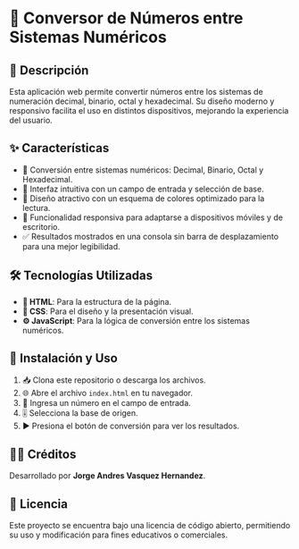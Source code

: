 # 🔢 Conversor de Números entre Sistemas Numéricos

## 📌 Descripción
Esta aplicación web permite convertir números entre los sistemas de numeración decimal, binario, octal y hexadecimal. Su diseño moderno y responsivo facilita el uso en distintos dispositivos, mejorando la experiencia del usuario.

## ✨ Características
- 🔄 Conversión entre sistemas numéricos: Decimal, Binario, Octal y Hexadecimal.
- 🎯 Interfaz intuitiva con un campo de entrada y selección de base.
- 🎨 Diseño atractivo con un esquema de colores optimizado para la lectura.
- 📱 Funcionalidad responsiva para adaptarse a dispositivos móviles y de escritorio.
- ✅ Resultados mostrados en una consola sin barra de desplazamiento para una mejor legibilidad.

## 🛠️ Tecnologías Utilizadas
- **📝 HTML**: Para la estructura de la página.
- **🎨 CSS**: Para el diseño y la presentación visual.
- **⚙️ JavaScript**: Para la lógica de conversión entre los sistemas numéricos.

## 🚀 Instalación y Uso
1. 📥 Clona este repositorio o descarga los archivos.
2. 🌐 Abre el archivo `index.html` en tu navegador.
3. 🔢 Ingresa un número en el campo de entrada.
4. 🎚️ Selecciona la base de origen.
5. ▶️ Presiona el botón de conversión para ver los resultados.

## 👨‍💻 Créditos
Desarrollado por **Jorge Andres Vasquez Hernandez**.

## 📜 Licencia
Este proyecto se encuentra bajo una licencia de código abierto, permitiendo su uso y modificación para fines educativos o comerciales.


